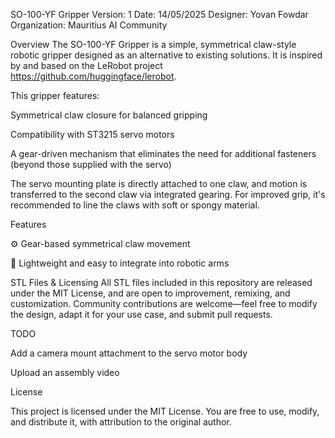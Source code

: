 SO-100-YF Gripper
Version: 1
Date: 14/05/2025
Designer: Yovan Fowdar
Organization: Mauritius AI Community

Overview The SO-100-YF Gripper is a simple, symmetrical claw-style robotic gripper designed as an alternative to existing solutions. It is inspired by and based on the LeRobot project https://github.com/huggingface/lerobot.

This gripper features:

Symmetrical claw closure for balanced gripping

Compatibility with ST3215 servo motors

A gear-driven mechanism that eliminates the need for additional fasteners (beyond those supplied with the servo)

The servo mounting plate is directly attached to one claw, and motion is transferred to the second claw via integrated gearing. For improved grip, it's recommended to line the claws with soft or spongy material.

Features

⚙️ Gear-based symmetrical claw movement

🧩 Lightweight and easy to integrate into robotic arms

STL Files & Licensing All STL files included in this repository are released under the MIT License, and are open to improvement, remixing, and customization. Community contributions are welcome—feel free to modify the design, adapt it for your use case, and submit pull requests.

TODO

Add a camera mount attachment to the servo motor body

Upload an assembly video

License

This project is licensed under the MIT License. You are free to use, modify, and distribute it, with attribution to the original author.
